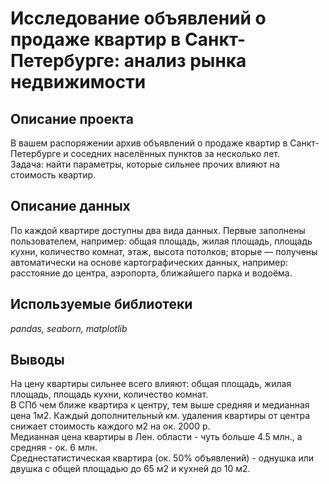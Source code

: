 # Исследование объявлений о продаже квартир в Санкт-Петербурге: анализ рынка недвижимости

## Описание проекта
В вашем распоряжении архив объявлений о продаже квартир в Санкт-Петербурге и соседних населённых пунктов за несколько лет. <br>
Задача: найти параметры, которые сильнее прочих влияют на стоимость квартир.  

## Описание данных
По каждой квартире доступны два вида данных. Первые заполнены пользователем, например: общая площадь, жилая площадь, площадь кухни, количество комнат, этаж, высота потолков; вторые — получены автоматически на основе картографических данных, например: расстояние до центра, аэропорта, ближайшего парка и водоёма.

## Используемые библиотеки
*pandas, seaborn, matplotlib*

## Выводы
На цену квартиры сильнее всего влияют: общая площадь, жилая площадь, площадь кухни, количество комнат. <br>
В СПб чем ближе квартира к центру, тем выше средняя и медианная цена 1м2. Каждый дополнительный км. удаления квартиры от центра снижает стоимость каждого м2 на ок. 2000 р. <br>
Медианная цена квартиры в Лен. области - чуть больше 4.5 млн., а средняя - ок. 6 млн. <br>
Среднестатистическая квартира (ок. 50% объявлений) - однушка или двушка с общей площадью до 65 м2 и кухней до 10 м2. <br>


